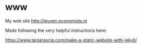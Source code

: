 # www
My web site http://leuven.economists.nl

Made following the very helpful instructions here:

https://www.taniarascia.com/make-a-static-website-with-jekyll/
